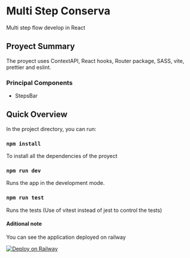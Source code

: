 # Multi Step Conserva

Multi step flow develop in React

## Proyect Summary

The proyect uses ContextAPI, React hooks, Router package, SASS, vite, prettier and eslint.

### Principal Components

- StepsBar

## Quick Overview

In the project directory, you can run:

### `npm install`

To install all the dependencies of the proyect

### `npm run dev`

Runs the app in the development mode.

### `npm run test`

Runs the tests (Use of vitest instead of jest to control the tests)

#### Aditional note

You can see the application deployed on railway

[![Deploy on Railway](https://railway.app/button.svg)](https://frontend-multi-steps-test-production.up.railway.app/)
